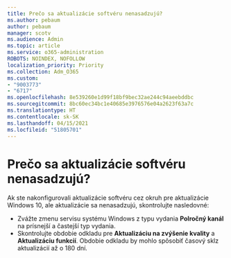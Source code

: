 ```yaml
---
title: Prečo sa aktualizácie softvéru nenasadzujú?
ms.author: pebaum
author: pebaum
manager: scotv
ms.audience: Admin
ms.topic: article
ms.service: o365-administration
ROBOTS: NOINDEX, NOFOLLOW
localization_priority: Priority
ms.collection: Adm_O365
ms.custom:
- "9003773"
- "6717"
ms.openlocfilehash: 8e539260e1d99f18bf9bec32ae244c94aeebddbc
ms.sourcegitcommit: 8bc60ec34bc1e40685e3976576e04a2623f63a7c
ms.translationtype: HT
ms.contentlocale: sk-SK
ms.lasthandoff: 04/15/2021
ms.locfileid: "51805701"
---
```

# <a name="why-software-updates-are-not-being-deployed"></a>Prečo sa aktualizácie softvéru nenasadzujú?

Ak ste nakonfigurovali aktualizácie softvéru cez okruh pre aktualizácie Windows 10, ale aktualizácie sa nenasadzujú, skontrolujte nasledovné:  

- Zvážte zmenu servisu systému Windows z typu vydania **Polročný kanál** na prísnejší a častejší typ vydania.  
- Skontrolujte obdobie odkladu pre **Aktualizáciu na zvýšenie kvality** a **Aktualizáciu funkcií**. Obdobie odkladu by mohlo spôsobiť časový sklz aktualizácií až o 180 dní.
